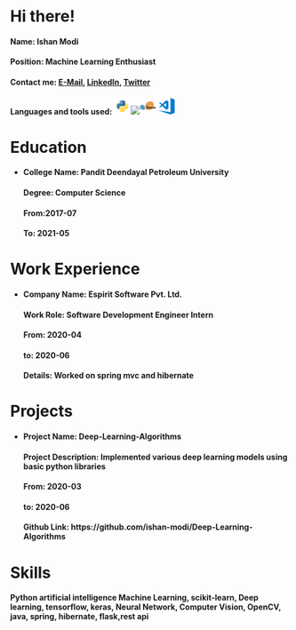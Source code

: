 # Hi there!

#### Name: Ishan Modi

#### Position: Machine Learning Enthusiast
#### Contact me: [E-Mail](mailto:ishan.modi24@gmail.com), [LinkedIn](https://www.linkedin.com/in/ishan-modi-5765521a1/), [Twitter](https://twitter.com/ishan_modi24)
#### Languages and tools used:  <code><img height="30" src="https://raw.githubusercontent.com/github/explore/80688e429a7d4ef2fca1e82350fe8e3517d3494d/topics/python/python.png"></code><code><img height="30" src="https://avatars0.githubusercontent.com/u/15658638?s=200&v=4"></code><code><img height="30" src="https://raw.githubusercontent.com/github/explore/80688e429a7d4ef2fca1e82350fe8e3517d3494d/topics/scikit-learn/scikit-learn.png"></code> <code><img height="30" src="https://raw.githubusercontent.com/github/explore/80688e429a7d4ef2fca1e82350fe8e3517d3494d/topics/visual-studio-code/visual-studio-code.png"></code> 

# Education


 - <h4>College Name: Pandit Deendayal Petroleum University</h4>
    
    <h4>Degree: Computer Science</h4>
    
    <h4>From:2017-07</h4>
    
    <h4>To: 2021-05</h4>

# Work Experience

<ul>
<li><h4> Company Name: Espirit Software Pvt. Ltd.
 </h4> 
  <h4> Work Role: Software Development Engineer Intern</h4> 
  <h4> From: 2020-04 </h4> 
  <h4> to: 2020-06 </h4> 
  <h4> Details: Worked on spring mvc and hibernate </h4> 
</li></ul>

# Projects

<ul>
<li> <h4>Project Name: Deep-Learning-Algorithms</h4> 
<h4> Project Description: Implemented various deep learning models using basic python libraries</h4> 
<h4>  From: 2020-03</h4> 
 <h4>  to: 2020-06</h4> 
<h4>  Github Link: https://github.com/ishan-modi/Deep-Learning-Algorithms</h4> 
 </li></ul>

# Skills

<h4>Python artificial intelligence Machine Learning, scikit-learn, Deep learning, tensorflow, keras, Neural Network, Computer Vision, OpenCV, java, spring, hibernate, flask,rest api</h4>

